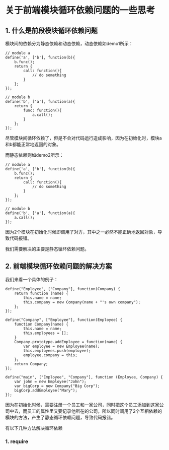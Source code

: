 # 关于前端模块循环依赖问题的一些思考

## 1. 什么是前段模块循环依赖问题
模块间的依赖分为静态依赖和动态依赖，动态依赖如demo1所示：

```
// module a
define('a', ['b'], function(b){
	b.func();
	return {
		call: function(){
			// do something
		}
	};
}); 

// module b
define('b', ['a'], function(a){
	return {
		func: function(){
			a.call();
		}
	};
});

```
尽管模块间循环依赖了，但是不会对代码运行造成影响，因为在初始化时，模块a和b都能正常地返回的对象。

而静态依赖则如demo2所示：

```
// module a
define('a', ['b'], function(b){
	b.func();
	return {
		call: function(){
			// do something
		}
	};
}); 

// module b
define('b', ['a'], function(a){
	a.call();
});
```

因为2个模块在初始化时候即调用了对方，其中之一必然不能正确地返回对象，导致代码报错。

我们需要解决的主要是静态循环依赖问题。

## 2. 前端模块循环依赖问题的解决方案

我们来看一个具体的例子：

```
define("Employee", ["Company"], function(Company) {
    return function (name) {
        this.name = name;
        this.company = new Company(name + "'s own company");
    };
});

define("Company", ["Employee"], function(Employee) {
    function Company(name) {
        this.name = name;
        this.employees = [];
    }
    Company.prototype.addEmployee = function(name) {
        var employee = new Employee(name);
        this.employees.push(employee);
        employee.company = this;
    };
    return Company;
});

define("main", ["Employee", "Company"], function (Employee, Company) {
    var john = new Employee("John");
    var bigCorp = new Company("Big Corp");
    bigCorp.addEmployee("Mary");
});

```
因为在初始化时候，需要注册一个员工和一家公司，同时把这个员工添加到这家公司中去，而员工的属性里又要记录他所在的公司，所以同时调用了2个互相依赖的模块的方法，产生了静态循环依赖问题，导致代码报错。

有以下几种方法解决循环依赖

### 1. require



